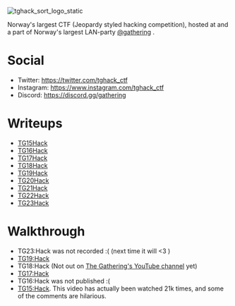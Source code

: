 ![tghack_sort_logo_static](https://github.com/tghack/.github/assets/2757177/381b58a9-62a5-4d36-8f9b-6ba130ee6311)

Norway's largest CTF (Jeopardy styled hacking competition), hosted at and a part of Norway's largest LAN-party [@gathering](https://github.com/gathering) .

# Social
- Twitter: https://twitter.com/tghack_ctf
- Instagram: https://www.instagram.com/tghack_ctf
- Discord: https://discord.gg/gathering

# Writeups
- [TG15Hack](https://github.com/tghack/tg15hack)
- [TG16Hack](https://github.com/tghack/tg16hack)
- [TG17Hack](https://github.com/tghack/tg17hack)
- [TG18Hack](https://github.com/tghack/tg18hack)
- [TG19Hack](https://github.com/tghack/tg19hack)
- [TG20Hack](https://github.com/tghack/tg20hack)
- [TG21Hack](https://github.com/tghack/tghack21)
- [TG22Hack](https://github.com/tghack/tg22hack)
- [TG23Hack](https://github.com/tghack/tg23hack)

# Walkthrough
* TG23:Hack was not recorded :( (next time it will <3 )
* [TG19:Hack](https://www.youtube.com/watch?v=uFP8Pg1lLSA)
* TG18:Hack (Not out on [The Gathering's YouTube channel](https://www.youtube.com/user/gatheringorg/videos) yet)
* [TG17:Hack](https://www.youtube.com/watch?v=kJQfXoHmiNw&t=734s)
* TG16:Hack was not published :(
* [TG15:Hack](https://www.youtube.com/watch?v=o1PJD6T-qL4). This video has actually been watched 21k times, and some of the comments are hilarious. 
